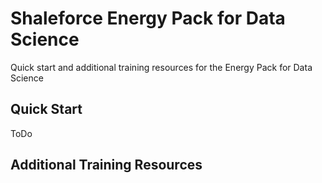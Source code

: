 # Shaleforce Energy Pack for Data Science
Quick start and additional training resources for the Energy Pack for Data Science

## Quick Start

ToDo

## Additional Training Resources
